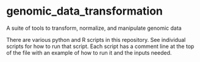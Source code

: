 # genomic_data_transformation
A suite of tools to transform, normalize, and manipulate genomic data

There are various python and R scripts in this repository. See individual scripts for how to run that script. Each script has a comment line at the top of the file with an example of how to run it and the inputs needed. 
